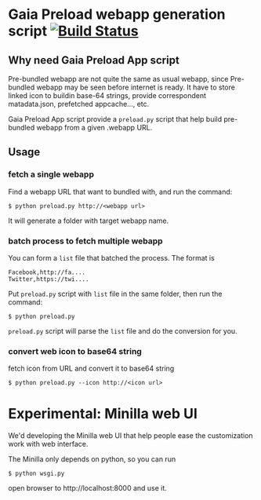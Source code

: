 # Gaia Preload webapp generation script [![Build Status](https://travis-ci.org/yurenju/gaia-preload-app.png)](https://travis-ci.org/yurenju/gaia-preload-app)

## Why need Gaia Preload App script

Pre-bundled webapp are not quite the same as usual webapp, since Pre-bundled webapp may be seen before internet is ready. 
It have to store linked icon to buildin base-64 strings,
provide correspondent matadata.json, prefetched appcache..., etc.

Gaia Preload App script provide a `preload.py` script that help build pre-bundled webapp from a given .webapp URL.

## Usage

### fetch a single webapp

Find a webapp URL that want to bundled with, and run the command:

    $ python preload.py http://<webapp url>

It will generate a folder with target webapp name.

### batch process to fetch multiple webapp

You can form a `list` file that batched the process. The format is


    Facebook,http://fa....
    Twitter,https://twi....

Put `preload.py` script with `list` file in the same folder, then run the command:

    $ python preload.py

`preload.py` script will parse the `list` file and do the conversion for you.

### convert web icon to base64 string

fetch icon from URL and convert it to base64 string

    $ python preload.py --icon http://<icon url>


# Experimental: Minilla web UI

We'd developing the Minilla web UI that help people ease the customization work with web interface.

The Minilla only depends on python, so you can run

    $ python wsgi.py
    
open browser to http://localhost:8000 and use it.
